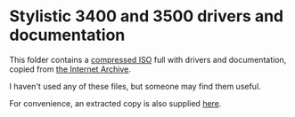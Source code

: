 # Stylistic 3400 and 3500 drivers and documentation

This folder contains a [compressed ISO](Fujitsu-Stylistic-3400-3500-Drivers-Software-Manual.iso.zip) full with drivers and documentation, copied from [the Internet Archive](https://archive.org/details/fujitsu-stylistic-3400-3500-drivers-software-manual).

I haven't used any of these files, but someone may find them useful.

For convenience, an extracted copy is also supplied [here](https://github.com/davwheat/fujitsu-stylistic-3400/tree/main/data/Extracted).
